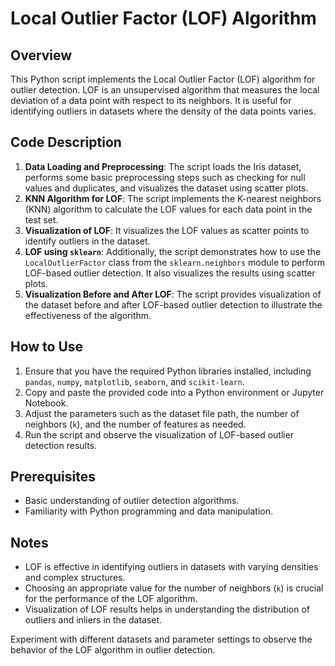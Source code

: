 # Local Outlier Factor (LOF) Algorithm

## Overview
This Python script implements the Local Outlier Factor (LOF) algorithm for outlier detection. LOF is an unsupervised algorithm that measures the local deviation of a data point with respect to its neighbors. It is useful for identifying outliers in datasets where the density of the data points varies.

## Code Description
1. **Data Loading and Preprocessing**: The script loads the Iris dataset, performs some basic preprocessing steps such as checking for null values and duplicates, and visualizes the dataset using scatter plots.
2. **KNN Algorithm for LOF**: The script implements the K-nearest neighbors (KNN) algorithm to calculate the LOF values for each data point in the test set.
3. **Visualization of LOF**: It visualizes the LOF values as scatter points to identify outliers in the dataset.
4. **LOF using `sklearn`**: Additionally, the script demonstrates how to use the `LocalOutlierFactor` class from the `sklearn.neighbors` module to perform LOF-based outlier detection. It also visualizes the results using scatter plots.
5. **Visualization Before and After LOF**: The script provides visualization of the dataset before and after LOF-based outlier detection to illustrate the effectiveness of the algorithm.

## How to Use
1. Ensure that you have the required Python libraries installed, including `pandas`, `numpy`, `matplotlib`, `seaborn`, and `scikit-learn`.
2. Copy and paste the provided code into a Python environment or Jupyter Notebook.
3. Adjust the parameters such as the dataset file path, the number of neighbors (`k`), and the number of features as needed.
4. Run the script and observe the visualization of LOF-based outlier detection results.

## Prerequisites
- Basic understanding of outlier detection algorithms.
- Familiarity with Python programming and data manipulation.

## Notes
- LOF is effective in identifying outliers in datasets with varying densities and complex structures.
- Choosing an appropriate value for the number of neighbors (`k`) is crucial for the performance of the LOF algorithm.
- Visualization of LOF results helps in understanding the distribution of outliers and inliers in the dataset.

Experiment with different datasets and parameter settings to observe the behavior of the LOF algorithm in outlier detection.
